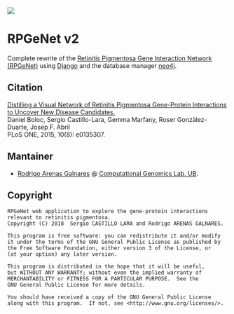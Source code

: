 <img src="https://compgen.bio.ub.edu/datasets/RPGeNet_v2_201806/static/Images/logo.png"> 

# RPGeNet v2


Complete rewrite of the [Retinitis Pigmentosa Gene Interaction Network (RPGeNet)](https://compgen.bio.ub.edu/RPGeNet) using [Django](https://www.djangoproject.com/) and the database manager [neo4j](https://neo4j.com/). 

## Citation

[Distilling a Visual Network of Retinitis Pigmentosa Gene-Protein Interactions to Uncover New Disease Candidates.](https://journals.plos.org/plosone/article?id=10.1371/journal.pone.0135307)<br>
Daniel Boloc, Sergio Castillo-Lara, Gemma Marfany, Roser Gonzàlez-Duarte, Josep F. Abril<br>
PLoS ONE, 2015, 10(8): e0135307.

## Mantainer

- [Rodrigo Arenas Galnares](https://github.com/rodarenas) @ [Computational Genomics Lab, UB](https://compgen.bio.ub.edu).

## Copyright
```
RPGeNet web application to explore the gene-protein interactions relevant to retinitis pigmentosa.
Copyright (C) 2018  Sergio CASTILLO LARA and Rodrigo ARENAS GALNARES.

This program is free software: you can redistribute it and/or modify
it under the terms of the GNU General Public License as published by
the Free Software Foundation, either version 3 of the License, or
(at your option) any later version.

This program is distributed in the hope that it will be useful,
but WITHOUT ANY WARRANTY; without even the implied warranty of
MERCHANTABILITY or FITNESS FOR A PARTICULAR PURPOSE.  See the
GNU General Public License for more details.

You should have received a copy of the GNU General Public License
along with this program.  If not, see <http://www.gnu.org/licenses/>.
```
